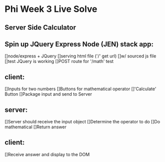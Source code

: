 Phi Week 3 Live Solve
=====================

Server Side Calculator
----------------------
Spin up JQuery Express Node (JEN) stack app:
--------------------------------------------
[]node/express + JQuery
[]serving html file ('/' get url)
[]w/ sourced js file
[]test JQuery is working
[]POST route for '/math' test

client:
-------
[]Inputs for two numbers
[]Buttons for mathematical operator
[]'Calculate' Button
[]Package input and send to Server

server:
-------
[]Server should receive the input object
[]Determine the operator to do
[]Do mathematical
[]Return answer

client:
-------
[]Receive answer and display to the DOM
